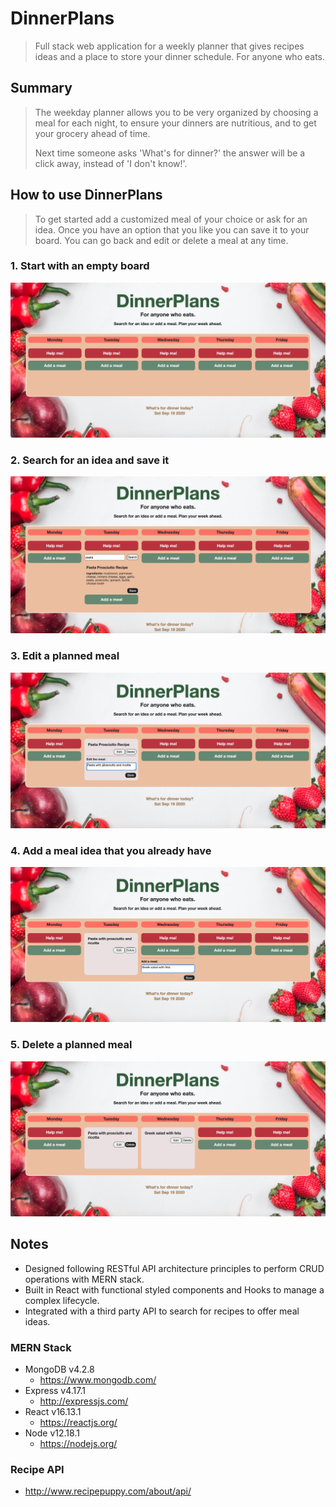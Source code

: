 # DinnerPlans
  > Full stack web application for a weekly planner that gives recipes ideas and a place to store your dinner schedule.
  > For anyone who eats.

## Summary
  > The weekday planner allows you to be very organized by choosing a meal for each night, to ensure your dinners are nutritious, and to get your grocery ahead of time.
  >
  > Next time someone asks 'What's for dinner?' the answer will be a click away, instead of 'I don't know!'.

## How to use DinnerPlans
  > To get started add a customized meal of your choice or ask for an idea. Once you have an option that you like you can save it to your board. You can go back and edit or delete a meal at any time.

### 1. Start with an empty board
![Alt ](/screenshots/empty_board.png?raw=true "Start with an empty board")

### 2. Search for an idea and save it
![Alt ](/screenshots/search_API.png?raw=true "Search for an idea and save it")

### 3. Edit a planned meal
![Alt ](/screenshots/edit_meal.png?raw=true "Edit a planned meal")

### 4. Add a meal idea that you already have
![Alt ](/screenshots/add_meal.png?raw=true "Add a meal idea that you already have")

### 5. Delete a planned meal
![Alt ](/screenshots/delete_meal.png?raw=true "Delete a planned meal")

## Notes
  - Designed following RESTful API architecture principles to perform CRUD operations with MERN stack.
  - Built in React with functional styled components and Hooks to manage a complex lifecycle.
  - Integrated with a third party API to search for recipes to offer meal ideas.

### MERN Stack
- MongoDB v4.2.8
  - https://www.mongodb.com/
- Express v4.17.1
  - http://expressjs.com/
- React v16.13.1
  - https://reactjs.org/
- Node v12.18.1
  - https://nodejs.org/

### Recipe API
- http://www.recipepuppy.com/about/api/